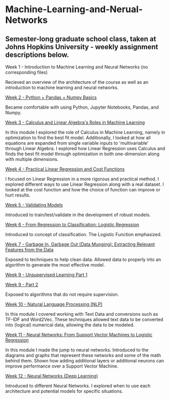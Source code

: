 # Machine-Learning-and-Nerual-Networks

## Semester-long graduate school class, taken at Johns Hopkins University - weekly assignment descriptions below.


Week 1 - Introduction to Machine Learning and Neural Networks (no corresponding files)

Recieved an overview of the architecture of the course as well as an introduction to machine learning and neural networks.

[Week 2 - Python + Pandas + Numpy Basics](https://github.com/cbroker1/Intro-to-Machine-Learning-and-Nerual-Networks/blob/master/Assignments/Week_02.ipynb)

Became comfortable with using Python, Jupyter Notebooks, Pandas, and Numpy.

[Week 3 - Calculus and Linear Algebra's Roles in Machine Learning](https://github.com/cbroker1/Intro-to-Machine-Learning-and-Nerual-Networks/blob/master/Assignments/Week_03.ipynb)

In this module I explored the role of Calculus in Machine Learning, namely in optimization to find the best fit model. Additionally, I looked at how all equations are expanded from single variable inputs to 'multivariable' through Linear Algebra. I explored how Linear Regression uses Calculus and finds the best fit model through optimization in both one-dimension along with multiple dimensions.

[Week 4 - Practical Linear Regression and Cost Functions](https://github.com/cbroker1/Intro-to-Machine-Learning-and-Nerual-Networks/blob/master/Assignments/Week_04.ipynb)

I focused on Linear Regression in a more rigorous and practical method. I explored different ways to use Linear Regression along with a real dataset. I looked at the cost function and how the choice of function can improve or hurt results. 

[Week 5 - Validating Models](https://github.com/cbroker1/Intro-to-Machine-Learning-and-Nerual-Networks/blob/master/Assignments/Week_05.ipynb)

Introduced to train/test/validate in the development of robust models.

[Week 6 - From Regression to Classification: Logistic Regression](https://github.com/cbroker1/Intro-to-Machine-Learning-and-Nerual-Networks/blob/master/Assignments/Week_07.ipynb)

Introduced to concept of classification. The Logistic Function emphasized.

[Week 7 - Garbage In, Garbage Out (Data Munging): Extracting Relevant Features from the Data](https://github.com/cbroker1/Intro-to-Machine-Learning-and-Nerual-Networks/blob/master/Assignments/Week_08.ipynb)

Exposed to techniques to help clean data. Allowed data to properly into an algorithm to generate the most effective model.

[Week 9 - Unsupervised Learning Part 1](https://github.com/cbroker1/Intro-to-Machine-Learning-and-Nerual-Networks/blob/master/Assignments/Week_09_Q_1.ipynb)

[Week 9 - Part 2](https://github.com/cbroker1/Intro-to-Machine-Learning-and-Nerual-Networks/blob/master/Assignments/Week_09_Q_2.ipynb)

Exposed to algorithms that do not require supervision.

[Week 10 - Natural Language Processing (NLP)](https://github.com/cbroker1/Intro-to-Machine-Learning-and-Nerual-Networks/blob/master/Assignments/Week_10.ipynb)

In this module I covered working with Text Data and conversions such as TF-IDF and Word2Vec. These techniques allowed text data to be converted into (logical) numerical data, allowing the data to be modeled.

[Week 11 - Neural Networks: From Support Vector Machines to Logistic Regression](https://github.com/cbroker1/Intro-to-Machine-Learning-and-Nerual-Networks/blob/master/Assignments/Week_11.ipynb)

In this module I made the jump to neural networks. Introduced to the diagrams and graphs that represent these networks and some of the math behind them. Shown how adding additional layers or additional neurons can improve performance over a Support Vector Machine.

[Week 12 - Neural Networks (Deep Learning)](https://github.com/cbroker1/Intro-to-Machine-Learning-and-Nerual-Networks/blob/master/Assignments/Week_12.ipynb)

Introduced to different Neural Networks. I explored when to use each architecture and potential models for specific situations.
